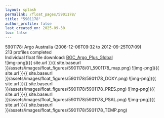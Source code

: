 ```yaml
---
layout: splash
permalink: /float_pages/5901178/
title: "5901178"
author_profile: false
last_created_on: 2025-09-30
toc: false
---
```

 
5901178: Argo Australia (2006-12-06T09:32 to 2012-09-25T07:09)\
213 profiles completed\
Individual float file download: [BGC_Argo_Plus_Global](https://ftp.soest.hawaii.edu/bgc_argo_plus/Individual_Floats/outliers_removed/5901178_Sprof_processed.nc)\
![img-png]({{ site.url }}{{ site.baseurl }}/assets/images/float_figures/5901178/01_5901178_map.png)
![img-png]({{ site.url }}{{ site.baseurl }}/assets/images/float_figures/5901178/5901178_DOXY.png)
![img-png]({{ site.url }}{{ site.baseurl }}/assets/images/float_figures/5901178/5901178_PRES.png)
![img-png]({{ site.url }}{{ site.baseurl }}/assets/images/float_figures/5901178/5901178_PSAL.png)
![img-png]({{ site.url }}{{ site.baseurl }}/assets/images/float_figures/5901178/5901178_TEMP.png)
